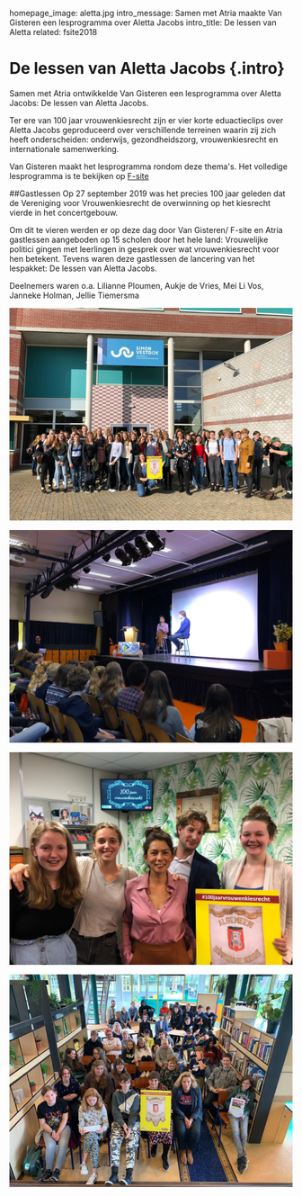 homepage_image: aletta.jpg
intro_message: Samen met Atria maakte Van Gisteren een lesprogramma over Aletta Jacobs
intro_title: De lessen van Aletta 
related: fsite2018

# De lessen van Aletta Jacobs  {.intro}

Samen met Atria ontwikkelde Van Gisteren een lesprogramma over Aletta Jacobs: De lessen van Aletta Jacobs.  

Ter ere van 100 jaar vrouwenkiesrecht zijn er vier korte eduactieclips over Aletta Jacobs geproduceerd over verschillende terreinen waarin zij zich heeft onderscheiden: onderwijs, gezondheidszorg, vrouwenkiesrecht en internationale samenwerking. 

Van Gisteren maakt het lesprogramma rondom deze thema's. Het volledige lesprogramma is te bekijken op [F-site](https://www.f-site.nu/aletta-jacobs?rq=aletta%20jacobs/)


##Gastlessen
Op 27 september 2019 was het precies 100 jaar geleden dat de Vereniging voor Vrouwenkiesrecht de overwinning op het kiesrecht vierde in het concertgebouw. 

Om dit te vieren werden er op deze dag door Van Gisteren/ F-site en Atria gastlessen aangeboden op 15 scholen door het hele land: Vrouwelijke politici gingen met leerlingen in gesprek over wat vrouwenkiesrecht voor hen betekent. Tevens waren deze gastlessen de lancering van het lespakket: De lessen van Aletta Jacobs. 

Deelnemers waren o.a. Lilianne Ploumen, Aukje de Vries, Mei Li Vos, Janneke Holman, Jellie Tiemersma

![image](/images/harlingen.jpg)

![image](/images/Bergen.jpg)

![image](/images/Vos.jpg)

![image](/images/Ploumen.jpg)
























